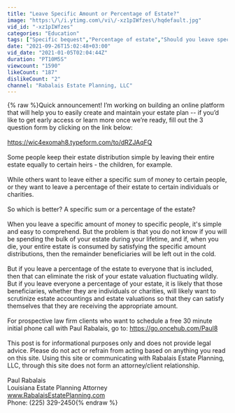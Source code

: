 ```yaml
---
title: "Leave Specific Amount or Percentage of Estate?"
image: "https:\/\/i.ytimg.com\/vi\/-xz1pIWfzes\/hqdefault.jpg"
vid_id: "-xz1pIWfzes"
categories: "Education"
tags: ["Specific bequest","Percentage of estate","Should you leave specific dollar amount in will"]
date: "2021-09-26T15:02:48+03:00"
vid_date: "2021-01-05T02:04:44Z"
duration: "PT10M5S"
viewcount: "1590"
likeCount: "187"
dislikeCount: "2"
channel: "Rabalais Estate Planning, LLC"
---
```

{% raw %}Quick announcement! I’m working on building an online platform that will help you to easily create and maintain your estate plan -- if you’d like to get early access or learn more once we’re ready, fill out the 3 question form by clicking on the link below: <br /><br /><a rel="nofollow" target="blank" href="https://wic4exomah8.typeform.com/to/dRZJAqFQ">https://wic4exomah8.typeform.com/to/dRZJAqFQ</a><br /><br />Some people keep their estate distribution simple by leaving their entire estate equally to certain heirs - the children, for example.<br /><br />While others want to leave either a specific sum of money to certain people, or they want to leave a percentage of their estate to certain individuals or charities.<br /><br />So which is better? A specific sum or a percentage of the estate?<br /><br />When you leave a specific amount of money to specific people, it's simple and easy to comprehend. But the problem is that you do not know if you will be spending the bulk of your estate during your lifetime, and if, when you die, your entire estate is consumed by satisfying the specific amount distributions, then the remainder beneficiaries will be left out in the cold.<br /><br />But if you leave a percentage of the estate to everyone that is included, then that can eliminate the risk of your estate valuation fluctuating wildly. But if you leave everyone a percentage of your estate, it is likely that those beneficiaries, whether they are individuals or charities, will likely want to scrutinize estate accountings and estate valuations so that they can satisfy themselves that they are receiving the appropriate amount.<br /><br />For prospective law firm clients who want to schedule a free 30 minute initial phone call with Paul Rabalais, go to: <a rel="nofollow" target="blank" href="https://go.oncehub.com/Paul8">https://go.oncehub.com/Paul8</a><br /><br />This post is for informational purposes only and does not provide legal advice. Please do not act or refrain from acting based on anything you read on this site. Using this site or communicating with Rabalais Estate Planning, LLC, through this site does not form an attorney/client relationship.<br /><br />Paul Rabalais<br />Louisiana Estate Planning Attorney<br />www.RabalaisEstatePlanning.com<br />Phone: (225) 329-2450{% endraw %}
